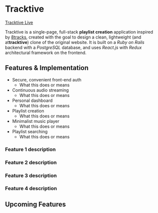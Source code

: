 # Tracktive

[Tracktive Live](http://link.com)

Tracktive is a single-page, full-stack **playlist creation** application inspired by [8tracks](http://8tracks.com/), created with the goal to design a clean, lightweight (and at**tracktive**) clone of the original website. It is built on a *Ruby on Rails* backend with a *PostgreSQL* database, and uses *React.js* with *Redux* architectural framework on the frontend.

## Features & Implementation
* Secure, convenient front-end auth
	* What this does or means 
* Continuous audio streaming
	* What this does or means 
* Personal dashboard
	* What this does or means 
* Playlist creation
	* What this does or means 
* Minimalist music player 
	* What this does or means 
* Playlist searching
	* What this does or means 



### Feature 1 description
### Feature 2 description
### Feature 3 description
### Feature 4 description


## Upcoming Features 
